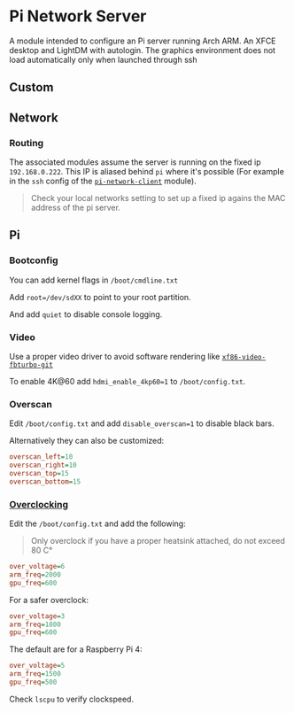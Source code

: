 # Pi Network Server

A module intended to configure an Pi server running Arch ARM. An XFCE desktop
and LightDM with autologin. The graphics environment does not load
automatically only when launched through ssh

## Custom

## Network

### Routing

The associated modules assume the server is running on the fixed ip
`192.168.0.222`. This IP is aliased behind `pi` where it's possible (For
example in the `ssh` config of the [`pi-network-client`](../pi-network-client)
module).

> Check your local networks setting to set up a fixed ip agains the MAC
> address of the pi server.

## Pi

### Bootconfig

You can add kernel flags in `/boot/cmdline.txt`

Add `root=/dev/sdXX` to point to your root partition.

And add `quiet` to disable console logging.

### Video

Use a proper video driver to avoid software rendering like
[`xf86-video-fbturbo-git`](https://archlinuxarm.org/packages/armv7h/xf86-video-fbturbo-git)

To enable 4K@60 add `hdmi_enable_4kp60=1` to `/boot/config.txt`.

### Overscan

Edit `/boot/config.txt` and add `disable_overscan=1` to disable black bars.

Alternatively they can also be customized:

```ini
overscan_left=10
overscan_right=10
overscan_top=15
overscan_bottom=15
```

### [Overclocking](https://qengineering.eu/overclocking-the-raspberry-pi-4.html)

Edit the `/boot/config.txt` and add the following:

> Only overclock if you have a proper heatsink attached, do not exceed 80 C°

```ini
over_voltage=6
arm_freq=2000
gpu_freq=600
```

For a safer overclock:

```ini
over_voltage=3
arm_freq=1800
gpu_freq=600
```

The default are for a Raspberry Pi 4:

```ini
over_voltage=5
arm_freq=1500
gpu_freq=500
```

Check `lscpu` to verify clockspeed.
